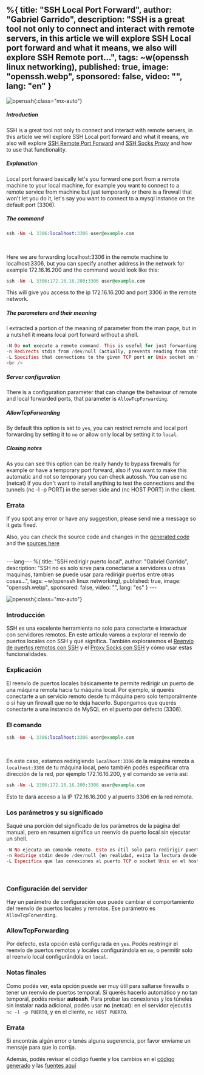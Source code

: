 %{
  title: "SSH Local Port Forward",
  author: "Gabriel Garrido",
  description: "SSH is a great tool not only to connect and interact with remote servers, in this article we will
  explore SSH Local port forward and what it means, we also will explore SSH Remote port...",
  tags: ~w(openssh linux networking),
  published: true,
  image: "openssh.webp",
  sponsored: false,
  video: "",
  lang: "en"
}
---

![openssh](/images/openssh.webp){:class="mx-auto"}

##### **Introduction**
SSH is a great tool not only to connect and interact with remote servers, in this article we will explore SSH Local port forward and what it means, we also will explore [SSH Remote Port Forward](/blog/ssh_remote_port_forward) and [SSH Socks Proxy](/blog/ssh_socks_proxy) and how to use that functionality.
<br />

##### **Explanation**
Local port forward basically let's you forward one port from a remote machine to your local machine, for example you want to connect to a remote service from machine but just temporarily or there is a firewall that won't let you do it, let's say you want to connect to a mysql instance on the default port (3306).
<br />

##### **The command**
```elixir
ssh -Nn -L 3306:localhost:3306 user@example.com
```
<br />

Here we are forwarding localhost:3306 in the remote machine to localhost:3306, but you can specify another address in the network for example 172.16.16.200 and the command would look like this:

```elixir
ssh -Nn -L 3306:172.16.16.200:3306 user@example.com
```
This will give you access to the ip 172.16.16.200 and port 3306 in the remote network.
<br />

##### **The parameters and their meaning**
I extracted a portion of the meaning of parameter from the man page, but in a nutshell it means local port forward without a shell.
```elixir
-N Do not execute a remote command. This is useful for just forwarding ports.
-n Redirects stdin from /dev/null (actually, prevents reading from stdin). This must be used when ssh is run in the background.
-L Specifies that connections to the given TCP port or Unix socket on the local (client) host are to be forwarded to the given host and port, or Unix socket, on the remote side.
<br />
```

##### **Server configuration**
There is a configuration parameter that can change the behaviour of remote and local forwarded ports, that parameter is `AllowTcpForwarding`.
<br />

##### **AllowTcpForwarding**
By default this option is set to `yes`, you can restrict remote and local port forwarding by setting it to `no` or allow only local by setting it to `local`.
<br />

##### **Closing notes**
As you can see this option can be really handy to bypass firewalls for example or have a temporary port forward, also if you want to make this automatic and not so temporary you can check autossh. You can use nc (netcat) if you don't want to install anything to test the connections and the tunnels (nc -l -p PORT) in the server side and (nc HOST PORT) in the client.
<br />

### Errata
If you spot any error or have any suggestion, please send me a message so it gets fixed.

Also, you can check the source code and changes in the [generated code](https://github.com/kainlite/kainlite.github.io) and the [sources here](https://github.com/kainlite/blog)

<br />
---lang---
%{
  title: "SSH redirigir puerto local",
  author: "Gabriel Garrido",
  description: "SSH no es solo sirve para conectarse a servidores u otras maquinas, tambien se puede usar para redirigir
  puertos entre otras cosas...",
  tags: ~w(openssh linux networking),
  published: true,
  image: "openssh.webp",
  sponsored: false,
  video: "",
  lang: "es"
}
---

![openssh](/images/openssh.webp){:class="mx-auto"}

### **Introducción**
SSH es una excelente herramienta no solo para conectarte e interactuar con servidores remotos. En este artículo vamos a explorar el reenvío de puertos locales con SSH y qué significa. También exploraremos el [Reenvío de puertos remotos con SSH](/blog/ssh_remote_port_forward) y el [Proxy Socks con SSH](/blog/ssh_socks_proxy) y cómo usar estas funcionalidades.
<br />

### **Explicación**
El reenvío de puertos locales básicamente te permite redirigir un puerto de una máquina remota hacia tu máquina local. Por ejemplo, si querés conectarte a un servicio remoto desde tu máquina pero solo temporalmente o si hay un firewall que no te deja hacerlo. Supongamos que querés conectarte a una instancia de MySQL en el puerto por defecto (3306).
<br />

### **El comando**
```elixir
ssh -Nn -L 3306:localhost:3306 user@example.com
```
<br />

En este caso, estamos redirigiendo `localhost:3306` de la máquina remota a `localhost:3306` de tu máquina local, pero también podés especificar otra dirección de la red, por ejemplo 172.16.16.200, y el comando se vería así:

```elixir
ssh -Nn -L 3306:172.16.16.200:3306 user@example.com
```
Esto te dará acceso a la IP 172.16.16.200 y al puerto 3306 en la red remota.
<br />

### **Los parámetros y su significado**
Saqué una porción del significado de los parámetros de la página del manual, pero en resumen significa un reenvío de puerto local sin ejecutar un shell.
```elixir
-N No ejecuta un comando remoto. Esto es útil solo para redirigir puertos.
-n Redirige stdin desde /dev/null (en realidad, evita la lectura desde stdin). Debe usarse cuando SSH se ejecuta en segundo plano.
-L Especifica que las conexiones al puerto TCP o socket Unix en el host local (cliente) deben ser redirigidas al host y puerto dados, o socket Unix, en el lado remoto.
```
<br />

### **Configuración del servidor**
Hay un parámetro de configuración que puede cambiar el comportamiento del reenvío de puertos locales y remotos. Ese parámetro es `AllowTcpForwarding`.
<br />

### **AllowTcpForwarding**
Por defecto, esta opción está configurada en `yes`. Podés restringir el reenvío de puertos remotos y locales configurándola en `no`, o permitir solo el reenvío local configurándola en `local`.
<br />

### **Notas finales**
Como podés ver, esta opción puede ser muy útil para saltarse firewalls o tener un reenvío de puertos temporal. Si querés hacerlo automático y no tan temporal, podés revisar **autossh**. Para probar las conexiones y los túneles sin instalar nada adicional, podés usar **nc** (netcat): en el servidor ejecutás `nc -l -p PUERTO`, y en el cliente, `nc HOST PUERTO`.
<br />

### Errata
Si encontrás algún error o tenés alguna sugerencia, por favor enviame un mensaje para que lo corrija.

Además, podés revisar el código fuente y los cambios en el [código generado](https://github.com/kainlite/kainlite.github.io) y las [fuentes aquí](https://github.com/kainlite/blog)

<br />

